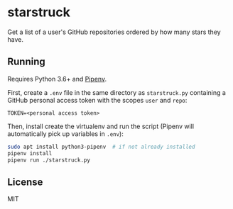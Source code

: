 # starstruck

Get a list of a user's GitHub repositories ordered by how many stars they have.

## Running

Requires Python 3.6+ and [Pipenv](https://pipenv.kennethreitz.org/en/latest/).

First, create a `.env` file in the same directory as `starstruck.py` containing a
GitHub personal access token with the scopes `user` and `repo`:

```text
TOKEN=<personal access token>
```

Then, install create the virtualenv and run the script (Pipenv will automatically
pick up variables in `.env`):

```bash
sudo apt install python3-pipenv  # if not already installed
pipenv install
pipenv run ./starstruck.py
```

## License

MIT
